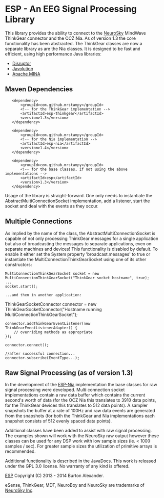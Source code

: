 # ESP - An EEG Signal Processing Library

This library provides the ability to connect to the [NeuroSky](http://www.neurosky.com) MindWave ThinkGear connector and the OCZ Nia. As of version 1.3 the core functionality has been abstracted.  The ThinkGear classes are now a separate library as are the Nia classes. It is designed to be fast and efficient, using high performance Java libraries:

* [Disruptor](https://github.com/LMAX-Exchange/disruptor)
* [Javolution](http://javolution.org/)
* [Apache MINA](http://mina.apache.org/)

## Maven Dependencies
       <dependency>
           <groupId>com.github.mrstampy</groupId>
           <!-- for the ThinkGear implementation -->
           <artifactId>esp-thinkgear</artifactId>
           <version>1.3</version>
       </dependency>

       <dependency>
           <groupId>com.github.mrstampy</groupId>
           <!-- for the Nia implementation -->
           <artifactId>esp-nia</artifactId>
           <version>1.4</version>
       </dependency>
       
       <dependency>
           <groupId>com.github.mrstampy</groupId>
           <!-- for the base classes, if not using the above implementations -->
           <artifactId>esp</artifactId>
           <version>1.3</version>
       </dependency>

Usage of the library is straight-forward. One only needs to instantiate the AbstractMultiConnectionSocket implementation, add a listener, start the socket and deal with the events as they occur.

## Multiple Connections

As implied by the name of the class, the AbstractMultiConnectionSocket is capable of not only processing ThinkGear messages for a single application but also of broadcasting the messages to separate applications, even on separate machines and devices! This functionality is disabled by default. To enable it either set the System property 'broadcast.messages' to true or instantiate the MultiConnectionThinkGearSocket using one of its other constructors:

	MultiConnectionThinkGearSocket socket = new MultiConnectionThinkGearSocket("ThinkGear socket hostname", true);
	...
	socket.start();

	...and then in another application:

ThinkGearSocketConnector connector = new ThinkGearSocketConnector("Hostname running MultiConnectionThinkGearSocket");
		
	connector.addThinkGearEventListener(new ThinkGearEventListenerAdapter() {
		// overriding methods as appropriate
	});
	
	connector.connect();
	
	//after successful connection...
	connector.subscribe(EventType...);

## Raw Signal Processing (as of version 1.3)

In the development of the [ESP-Nia](http://mrstampy.github.com/ESP-Nia/) implementation the base classes for raw signal processing were developed.  Multi connection socket implementations contain a raw data buffer which contains the current second's worth of data (for the OCZ Nia this translates to 3910 data points, for the ThinkGear devices this translates to 512 data points).  A sampler snapshots the buffer at a rate of 100Hz and raw data events are generated from the snapshots (for both the ThinkGear and Nia implementations each snapshot consists of 512 evenly spaced data points).

Additional classes have been added to assist with raw signal processing. The examples shown will work with the NeuroSky raw output however these classes can be used for any DSP work with low sample sizes (ie. < 1000 samples / sec).  For greater sample sizes the utilization of	primitive arrays is recommended.

Additional functionality is described in the JavaDocs. This work is released under the GPL 3.0 license. No warranty of any kind is offered.

[ESP](http://mrstampy.github.io/ESP/) Copyright (C) 2013 - 2014 Burton Alexander. 

eSense, ThinkGear, MDT, NeuroBoy and NeuroSky are trademarks of [NeuroSky Inc](http://www.neurosky.com).
